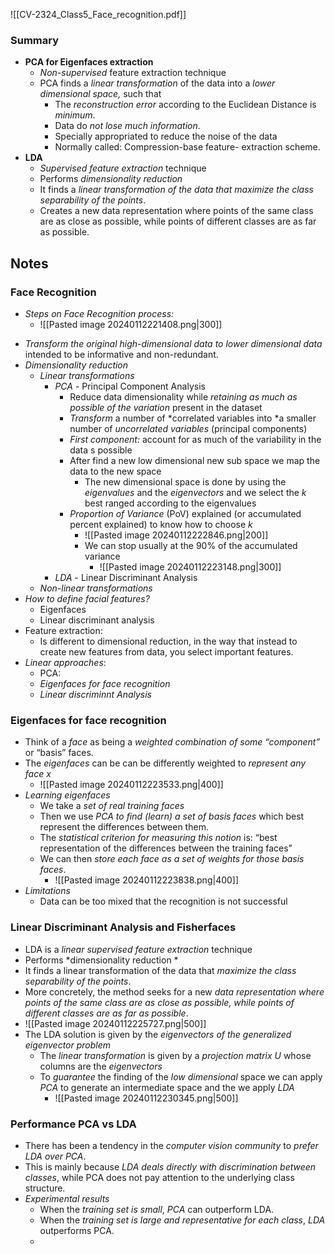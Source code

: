 
![[CV-2324_Class5_Face_recognition.pdf]]
### Summary
- **PCA for Eigenfaces extraction** 
	- *Non-supervised* feature extraction technique 
	- PCA finds a *linear transformation* of the data into a *lower dimensional space,* such that 
		- The *reconstruction error* according to the Euclidean Distance is *minimum*. 
		- Data do *not lose much information*. 
		- Specially appropriated to reduce the noise of the data 
		- Normally called: Compression-base feature- extraction scheme.
- **LDA**
	- *Supervised feature extraction* technique 
	- Performs *dimensionality reduction* 
	- It finds a *linear transformation of the data that maximize the class separability of the points*. 
	- Creates a new data representation where points of the same class are as close as possible, while points of different classes are as far as possible.
## Notes

### Face Recognition
- *Steps on Face Recognition process:*
	- ![[Pasted image 20240112221408.png|300]]

* *Transform the original high-dimensional data to lower dimensional data* intended to be informative and non-redundant. 
* *Dimensionality reduction*
	* *Linear transformations*
		* *PCA* - Principal Component Analysis
			* Reduce data dimensionality while *retaining as much as possible of the variation* present in the dataset
			* *Transform* a number of *correlated variables into *a smaller number of *uncorrelated variables* (principal components)
			* *First component:* account for as much of the variability in the data s possible
			* After find a new low dimensional new sub space we map the data to the new space
				* The new dimensional space is done by using the *eigenvalues* and the *eigenvectors* and we select the $k$ best ranged according to the eigenvalues
			* *Proportion of Variance* (PoV) explained (or accumulated percent explained) to know how to choose $k$
				* ![[Pasted image 20240112222846.png|200]]
				* We can stop usually at the 90% of the accumulated variance
					* ![[Pasted image 20240112223148.png|300]]
		* *LDA* - Linear Discriminant Analysis
	* *Non-linear transformations*
* *How to define facial features?*
	* Eigenfaces
	* Linear discriminant analysis
* Feature extraction:
	* Is different to dimensional reduction, in the way that instead to create new features from data, you select important features.
* *Linear approaches*:
	* PCA: 
	* *Eigenfaces for face recognition*
	* *Linear discriminnt Analysis*
### Eigenfaces for face recognition
- Think of a *face* as being a *weighted combination of some “component”* or “basis” faces.
- The *eigenfaces* can be can be differently weighted to *represent any face* $x$
	- ![[Pasted image 20240112223533.png|400]]
- *Learning eigenfaces*
	- We take a *set of real training faces* 
	- Then we use *PCA to find (learn) a set of basis faces* which best represent the differences between them. 
	- The *statistical criterion for measuring this notion* is: “best representation of the differences between the training faces” 
	- We can then *store each face as a set of weights for those basis faces*.
		- ![[Pasted image 20240112223838.png|400]]
- *Limitations*
	- Data can be too mixed that the recognition is not successful

### Linear Discriminant Analysis and Fisherfaces
- LDA is a *linear supervised feature extraction* technique 
- Performs *dimensionality reduction *
- It finds a linear transformation of the data that *maximize the class separability of the points*. 
- More concretely, the method seeks for a new *data representation where points of the same class are as close as possible, while points of different classes are as far as possible*.
- ![[Pasted image 20240112225727.png|500]]
- The LDA solution is given by the *eigenvectors of the generalized eigenvector problem*
	- The *linear transformation* is given by a *projection matrix* $U$ whose columns are the *eigenvectors*
	- To *guarantee* the finding of the *low dimensional* space we can apply *PCA* to generate an intermediate space and the we apply *LDA*
		- ![[Pasted image 20240112230345.png|500]]
### Performance PCA vs LDA
- There has been a tendency in the *computer vision community* to *prefer LDA over PCA*. 
- This is mainly because *LDA deals directly with discrimination between classes*, while PCA does not pay attention to the underlying class structure.
- *Experimental results*
	- When the *training set is small*, *PCA* can outperform LDA.
	- When the *training set is large and representative for each class*, *LDA* outperforms PCA.
	- 